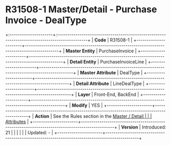 ﻿---
erp.type: front-end-business-rule
---

# R31508-1 Master/Detail - Purchase Invoice - DealType
+:---------------------+:---------------------------------------------------------------------------------------------+
| **Code**             | R31508-1                                                                                     |
+----------------------+----------------------------------------------------------------------------------------------+
| **Master Entity**    | PurchaseInvoice                                                                              |
+----------------------+----------------------------------------------------------------------------------------------+
| **Detail Entity**    | PurchaseInvoiceLine                                                                          |
+----------------------+----------------------------------------------------------------------------------------------+
| **Master Attribute** | DealType                                                                                     |
+----------------------+----------------------------------------------------------------------------------------------+
| **Detail Attribute** | LineDealType                                                                                 |
+----------------------+----------------------------------------------------------------------------------------------+
| **Layer**            | Front-End, BackEnd                                                                           |
+----------------------+----------------------------------------------------------------------------------------------+
| **Modify**           | YES                                                                                          |
+----------------------+----------------------------------------------------------------------------------------------+
| **Action**           | See the Rules section in the [Master / Detail                                                |
|                      | Attributes](xref:master-detail)                                                              |
+----------------------+----------------------------------------------------------------------------------------------+
| **Version**          | Introduced: 21                                                                               |
|                      |                                                                                              |
|                      | Updated: -                                                                                   |
+----------------------+----------------------------------------------------------------------------------------------+
